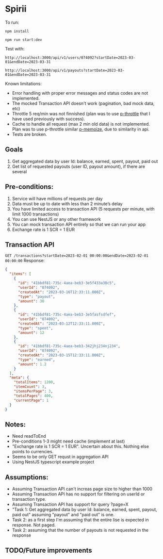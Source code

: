 # Spirii

To run:

`npm install`

`npm run start:dev`

Test with:

`http://localhost:3000/api/v1/users/074092?startDate=2023-03-01&endDate=2023-03-31`

`http://localhost:3000/api/v1/payouts?startDate=2023-03-01&endDate=2023-03-31`

Known limitations:

- Error handling with proper error messages and status codes are not implemented.
- The mocked Transaction API doesn't work (pagination, bad mock data, etc)
- Throttle 5 req/min was not finnished (plan was to use [p-throttle](https://www.npmjs.com/package/p-throttle) that I have used previously with success).
- Cache to handle all request (max 2 min old data) is not implemented. Plan was to use p-throttle similar [p-memoize](https://github.com/sindresorhus/p-memoize), due to similarity in api.
- Tests are broken.

## Goals

1. Get aggregated data by user Id: balance, earned, spent, payout, paid out
2. Get list of requested payouts (user ID, payout amount), if there are several

## Pre-conditions:

1. Service will have millions of requests per day
2. Data must be up to date with less than 2 minute’s delay
3. You have limited access to transaction API (5 requests per minute, with limit 1000 transactions)
4. You can use NestJS or any other framework
5. You can mock transaction API entirely so that we can run your app
6. Exchange rate is 1 SCR = 1 EUR

## Transaction API

`GET /transactions?startDate=2023-02-01 00:00:00&endDate=2023-02-01 00:00:00`
Response:

```json
{
  "items": [
    {
      "id": "41bbdf81-735c-4aea-beb3-3e5f433a30c5",
      "userId": "074092",
      "createdAt": "2023-03-16T12:33:11.000Z",
      "type": "payout",
      "amount": 30
    },
    {
      "id": "41bbdf81-735c-4aea-beb3-3e5fasfsdfef",
      "userId": "074092",
      "createdAt": "2023-03-12T12:33:11.000Z",
      "type": "spent",
      "amount": 12
    },
    {
      "id": "41bbdf81-735c-4aea-beb3-342jhj234nj234",
      "userId": "074092",
      "createdAt": "2023-03-15T12:33:11.000Z",
      "type": "earned",
      "amount": 1.2
    }
  ],
  "meta": {
    "totalItems": 1200,
    "itemCount": 3,
    "itemsPerPage": 3,
    "totalPages": 400,
    "currentPage": 1
  }
}
```

## Notes:

- Need readToEnd
- Pre-conditions 1-3 might need cache (implement at last)
- "Exchange rate is 1 SCR = 1 EUR". Uncertain about this. Nothing else points to currencies.
- Seems to be only GET requst in aggregation API
- Using NestJS typescript example project

## Assumptions:

- Assuming Transaction API can't increas page size to higher than 1000
- Assuming Transaction API has no support for filtering on userId or transaction type.
- Assuming Transaction API has support for query ?page=X
- "Task 1: Get aggregated data by user Id: balance, earned, spent, payout, paid out" assuming "payout" and "paid out" is one.
- Task 2: as a first step I'm assuming that the entire lise is expected in response. Not paged.
- Task 2: assuming that the number of payouts is not requested in the response

## TODO/Future improvements
